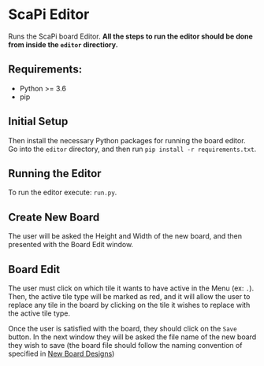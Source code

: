 # ScaPi Editor
Runs the ScaPi board Editor. **All the steps to run the editor should be done from inside the `editor` directiory.**

## Requirements:
* Python >= 3.6
* pip


## Initial Setup
Then install the necessary Python packages for running the board editor. Go into the `editor` directory, and then run `pip install -r requirements.txt`.

## Running the Editor
To run the editor execute: `run.py`.

## Create New Board
The user will be asked the Height and Width of the new board, and then presented with the Board Edit window.

## Board Edit
The user must click on which tile it wants to have active in the Menu (ex: `.`). Then, the active tile type will be marked as red, and it will allow the user to replace any tile in the board by clicking on the tile it wishes to replace with the active tile type.

Once the user is satisfied with the board, they should click on the `Save` button.
In the next window they will be asked the file name of the new board they wish to save (the board file should follow the naming convention of specified in [New Board Designs](/CONTRIBUTING.md#new-boards-designs))

